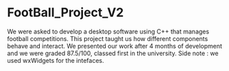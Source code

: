 # FootBall_Project_V2
We were asked to develop a desktop software using C++ that manages football competitions. This project taught us how different components behave and interact.
We presented our work after 4 months of development and we were graded 87.5/100, classed first in the university.
Side note : we used wxWidgets for the intefaces.
